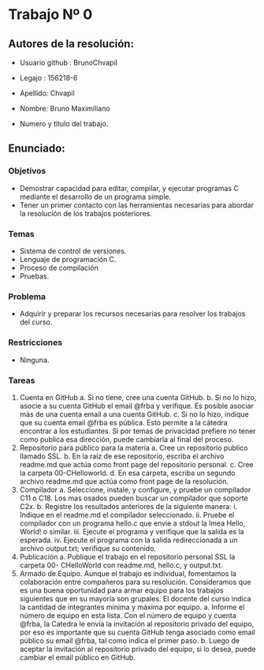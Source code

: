 # Trabajo Nº 0

## Autores de la resolución:

- Usuario github : BrunoChvapil

- Legajo : 156218-6

- Apellido: Chvapil

- Nombre: Bruno Maximiliano

- Numero y titulo del trabajo.

## Enunciado:

### Objetivos

- Demostrar capacidad para editar, compilar, y ejecutar programas C mediante el desarrollo de un programa simple.
- Tener un primer contacto con las herramientas necesarias para abordar la resolución de los trabajos posteriores.

### Temas
- Sistema de control de versiones.
- Lenguaje de programación C.
- Proceso de compilación
- Pruebas.

### Problema

- Adquirir y preparar los recursos necesarias para resolver los trabajos del curso.

### Restricciones

- Ninguna.

### Tareas

1. Cuenta en GitHub
        a.	Si no tiene, cree una cuenta GitHub. 
        b.	Si no lo hizo, asocie a su cuenta GitHub el email @frba y verifique. Es posible asociar más de una cuenta email a una cuenta GitHub.
        c.	Si no lo hizo, indique que su cuenta email @frba es pública. Esto permite a la cátedra encontrar a los estudiantes. Si por temas de privacidad prefiere no             tener como publica esa dirección, puede cambiarla al final del proceso.
2. Repositorio para público para la materia
a.      Cree un repositorio publico llamado SSL.
b.	En la raíz de ese repositorio, escriba el archivo readme.md que actúa como front page del repositorio personal.
c.	Cree la carpeta 00-CHelloworld.
d.	 En esa carpeta, escriba un segundo archivo readme.md que actúa como front page de la resolución.
3. Compilador
        a.	Seleccione, instale, y configure, y pruebe un compilador C11 o C18. Los mas osados pueden buscar un compilador que soporte C2x.
        b.	Registre los resultados anteriores de la siguiente manera:
          i.	Indique en el readme.md el compilador seleccionado.
          ii.	Pruebe el compilador con un programa hello.c que envie a stdout la lmea Hello, World! o similar.
          iii.	Ejecute el programa y verifique que la salida es la esperada. 
          iv.	Ejecute el programa con la salida redireccionada a un archivo output.txt; verifique su contenido.
4.	Publicación
        a.	Publique el trabajo en el repositorio personal SSL la carpeta 00- CHelloWorld con readme.md, hello.c, y output.txt.
5. Armado de Equipo.
          Aunque el trabajo es individual, fomentamos la colaboración entre compañeros para su resolución. Consideramos que es una buena oportunidad para armar equipo           para los trabajos siguientes que en su mayoría son grupales. El docente del curso indica la cantidad de integrantes mínima y máxima por equipo.
        a.	Informe el número de equipo en esta lista.
            Con el número de equipo y cuenta @frba, la Catedra le envía la invitación al repositorio privado del equipo, por eso es importante que su cuenta GitHub                 tenga asociado como email público su email @frba, tal como indica el primer paso.
        b.	Luego de aceptar la invitación al repositorio privado del equipo, si lo desea, puede cambiar el email público en GitHub.
